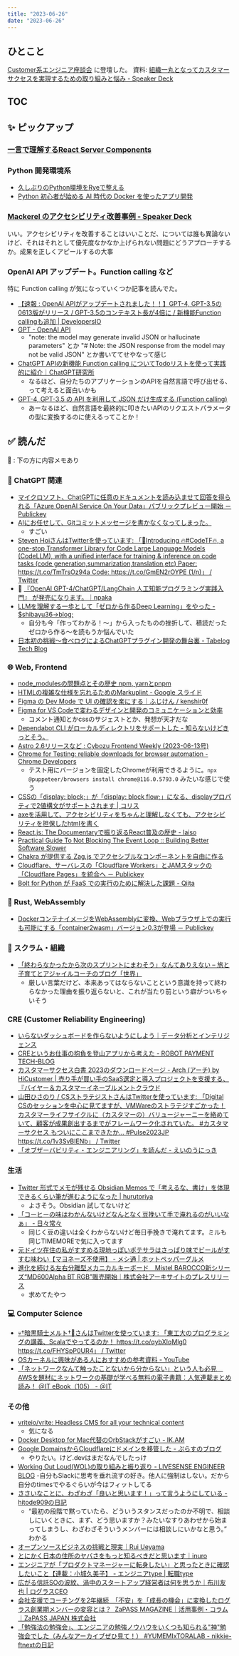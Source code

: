 ```yaml
---
title: "2023-06-26"
date: "2023-06-26"
---
```


## ひとこと

[Customer系エンジニア座談会](https://customer-x-engineer.connpass.com/event/282282/) に登壇した。
資料: [組織一丸となってカスタマーサクセスを実現するための取り組みと悩み - Speaker Deck](https://speakerdeck.com/zakiyama/cre-in-loglass-2023-05-41ccb956-70d9-41dc-ad03-05ef19959837)

## TOC

## ✨ ピックアップ

### [一言で理解するReact Server Components](https://zenn.dev/uhyo/articles/react-server-components-multi-stage)

### Python 開発環境系

- [久しぶりのPython環境をRyeで整える](https://zenn.dev/watany/articles/f69db9e33d4427)
- [Python 初心者が始める AI 時代の Docker を使ったアプリ開発](https://zenn.dev/codehex/articles/81f6eb63f2942a)

### [Mackerel のアクセシビリティ改善事例 - Speaker Deck](https://speakerdeck.com/azukiazusa1/mackerel-noakusesibiriteigai-shan-shi-li)

いい。アクセシビリティを改善することはいいことだ、については誰も異論ないけど、それはそれとして優先度なかなか上げられない問題にどうアプローチするか。成果を正しくアピールするの大事

### OpenAI API アップデート。Function calling など

特に Function calling が気になっていくつか記事を読んでた。

- [【速報 : OpenAI APIがアップデートされました！！】GPT-4, GPT-3.5の0613版がリリース / GPT-3.5のコンテキスト長が4倍に / 新機能Function callingも追加 | DevelopersIO](https://dev.classmethod.jp/articles/openai-api-gpt-update-ver-0613/)
- [GPT - OpenAI API](https://platform.openai.com/docs/guides/gpt/function-calling)
  - "note: the model may generate invalid JSON or hallucinate parameters" とか "# Note: the JSON response from the model may not be valid JSON" とか書いててせやなって感じ
- [ChatGPT APIの新機能 Function calling についてTodoリストを使って実践的に紹介｜ChatGPT研究所](https://chatgpt-lab.com/n/nb2020dbfd072?gs=69a6de2c6dd8)
  - なるほど、自分たちのアプリケーションのAPIを自然言語で呼び出せる、って考えると面白いかも
- [GPT-4, GPT-3.5 の API を利用して JSON だけ生成する (Function calling)](https://zenn.dev/codehex/articles/4b22a01e0b7592)
  - あーなるほど、自然言語を最終的に叩きたいAPIのリクエストパラメータの型に変換するのに使えるってことか！

## ✅ 読んだ

📝 : 下の方に内容メモあり

<!-- ### ☁︎ Salesforce -->

### 🧠 ChatGPT 関連

- [マイクロソフト、ChatGPTに任意のドキュメントを読み込ませて回答を得られる「Azure OpenAI Service On Your Data」パブリックプレビュー開始 － Publickey](https://www.publickey1.jp/blog/23/chatgptazure_openai_service_on_your_data.html)
- [AIにお任せして、Gitコミットメッセージを書かなくなってしまった。](https://zenn.dev/takaha4k/articles/7cd3ac44ee2c7b)
  - すごい
- [Steven HoiさんはTwitterを使っています: 「📢Introducing 🔥#CodeTF🔥, a one-stop Transformer Library for Code Large Language Models (CodeLLM), with a unified interface for training &amp; inference on code tasks (code generation,summarization,translation,etc) Paper: https://t.co/TmTrsOz94a Code: https://t.co/GmEN2rOYPE (1/n)」 / Twitter](https://twitter.com/stevenhoi/status/1664483010954272770)
- 📕 [『OpenAI GPT-4/ChatGPT/LangChain 人工知能プログラミング実践入門』 が発売になります。｜npaka](https://note.com/npaka/n/n4b0066c376f7)
- [LLMを理解する一歩として「ゼロから作るDeep Learning」をやった - $shibayu36->blog;](https://blog.shibayu36.org/entry/2023/05/19/173000)
  - 自分も今「作ってわかる！〜」から入ったものの挫折して、積読だったゼロから作る〜を読もうか悩んでいた
- [日本初の挑戦〜食べログによるChatGPTプラグイン開発の舞台裏 - Tabelog Tech Blog](https://tech-blog.tabelog.com/entry/first-challenge-tabelog-chatgpt-plugin-devleopment)

### 🌐 Web, Frontend

- [node_modulesの問題点とその歴史 npm, yarnとpnpm](https://zenn.dev/saggggo/articles/dbd739508ac212)
- [HTMLの複雑な仕様を忘れるためのMarkuplint - Google スライド](https://docs.google.com/presentation/d/1RpS9EQmaTKCKNIpQoLr8SNLq8DM6LNzgrXmgDG7iIuA/mobilepresent?slide=id.g22adc859042_0_139)
- [Figma の Dev Mode で UI の確認を楽にする｜ふじけん / kenshir0f](https://note.com/fjkn/n/n7ce8729696a5)
- [Figma for VS Codeで変わるデザインと開発のコミュニケーションと効率](https://zenn.dev/sakito/articles/388ca64d3c7a36)
  - コメント通知とかcssのサジェストとか、発想が天才だな
- [Dependabot CLI がローカルディレクトリをサポートした - 知らないけどきっとそう。](https://asannou.hatenablog.com/entry/20230619/1687183919)
- [Astro 2.6リリースなど : Cybozu Frontend Weekly (2023-06-13号)](https://zenn.dev/cybozu_frontend/articles/7ff4b9c21ffdd6)
- [Chrome for Testing: reliable downloads for browser automation - Chrome Developers](https://developer.chrome.com/blog/chrome-for-testing/)
  - テスト用にバージョンを固定したChromeが利用できるように。`npx @puppeteer/browsers install chrome@116.0.5793.0` みたいな感じで使う
- [CSSの「display: block;」が「display: block flow;」になる、displayプロパティで2値構文がサポートされます | コリス](https://coliss.com/articles/build-websites/operation/css/multiple-values-of-the-display-property.html)
- [axeを活用して、アクセシビリティをちゃんと理解しなくても、アクセシビリティを担保したhtmlを書く](https://zenn.dev/ptpadan/articles/axe-accessibility)
- [React.js: The Documentaryで振り返るReact普及の歴史 - laiso](https://laiso.hatenablog.com/entry/react-documentary)
- [Practical Guide To Not Blocking The Event Loop :: Building Better Software Slower](https://www.bbss.dev/posts/eventloop/)
- [Chakra が提供する Zag.js でアクセシブルなコンポーネントを自由に作る](https://zenn.dev/cybozu_frontend/articles/chakra-zagjs)
- [Cloudflare、サーバレスの「Cloudflare Workers」とJAMスタックの「Cloudflare Pages」を統合へ － Publickey](https://www.publickey1.jp/blog/23/cloudflarecloudflare_workersjamcloudflare_pages.html)
- [Bolt for Python が FaaS での実行のために解決した課題 - Qiita](https://qiita.com/seratch/items/6d142a9128c6831a6718)

### 🦀 Rust, WebAssembly

- [DockerコンテナイメージをWebAssemblyに変換、Webブラウザ上での実行も可能にする「container2wasm」バージョン0.3が登場 － Publickey](https://www.publickey1.jp/blog/23/dockerwebassemblywebcontainer2wasm03.html)

### 🤝 スクラム・組織

- [「終わらなかったから次のスプリントにまわそう」なんてありえない – 旅と子育てとアジャイルコーチのブログ「世界」](https://daipresents.com/2023/06/02/sprint-done/)
  - 厳しい言葉だけど、本来あってはならないことという意識を持って終わらなかった理由を振り返らないと、これが当たり前という癖がついちゃいそう

### CRE (Customer Reliability Engineering)

- [いらないダッシュボードを作らないようにしよう｜データ分析とインテリジェンス](https://note.com/shinu/n/n14e7c15eb893)
- [CREというお仕事の抱負を登山アプリから考えた - ROBOT PAYMENT TECH-BLOG](https://tech.robotpayment.co.jp/entry/2023/06/08/070000)
- [カスタマーサクセス白書 2023のダウンロードページ - Arch (アーチ) by HiCustomer | 売り手が買い手のSaaS選定と導入プロジェクトを支援する、 『バイヤー＆カスタマーイネーブルメントクラウド](https://arch.hicustomer.jp/cs_report_2023)
- [山田ひさのり / CSストラテジストさんはTwitterを使っています: 「Digital CSのセッションを中心に見てますが、VMWareのストラテジすごかった！カスタマーライフサイクルに（カスタマーの）バリュージャーニーを絡めていて、顧客が成果創出するまでがフレームワーク化されていた。 #カスタマーサクセス もついにここまできたか… #Pulse2023JP https://t.co/1v3SvBIENb」 / Twitter](https://twitter.com/hisyamada/status/1658972040802729984)
- [「オブザーバビリティ・エンジニアリング」を読んだ - えいのうにっき](https://blog.a-know.me/entry/2023/05/12/223922)

### 生活

- [Twitter 形式でメモが残せる Obsidian Memos で「考えるな、書け」を体現できるくらい筆が進むようになった | hurutoriya](https://shunyaueta.com/posts/2023-06-16-1452/)
  - よさそう。Obsidian 試してないけど
- [「コーヒーの味はわかんないけどなんとなく豆挽いて手で淹れるのがいいなぁ」 - 日々常々](https://irof.hateblo.jp/entry/2023/06/10/222411)
  - 同じく豆の違いは全くわからないけど毎日手挽きで淹れてます。ミルも同じTIMEMOREで気に入ってます
- [元ドイツ在住の私がすすめる現地っぽいポテサラはさっぱり味でビールがすすむ味わい【マヨネーズ不使用】 - メシ通 | ホットペッパーグルメ](https://www.hotpepper.jp/mesitsu/entry/niwanomomo/2023-00834)
- [進化を続ける左右分離型メカニカルキーボード　Mistel BAROCCO新シリーズ“MD600Alpha BT RGB”販売開始｜株式会社アーキサイトのプレスリリース](https://www.atpress.ne.jp/news/356634)
  - 求めてたやつ

### 💻 Computer Science

- [💀†暗黒騎士メルト†🌆さんはTwitterを使っています: 「東工大のプログラミングの講義、Scalaでやってるのか！ https://t.co/qybXIqMlg0 https://t.co/FHYSpP0UR4」 / Twitter](https://twitter.com/windymelt/status/1670841841909116928)
- [OSカーネルに興味がある人におすすめの参考資料 - YouTube](https://www.youtube.com/watch?v=XXtZy6OhjUI)
- [「ネットワークなんて触ったことないから分からない」という人も必見　AWSを題材にネットワークの基礎が学べる無料の電子書籍：人気連載まとめ読み！ ＠IT eBook（105） - ＠IT](https://atmarkit.itmedia.co.jp/ait/articles/2305/23/news011.html)

### その他

- [vriteio/vrite: Headless CMS for all your technical content](https://github.com/vriteio/vrite)
  - 気になる
- [Docker Desktop for Mac代替のOrbStackがすごい - IK.AM](https://ik.am/entries/746)
- [Google DomainsからCloudflareにドメインを移管した - ぷらすのブログ](https://blog.p1ass.com/posts/transfer-domain-to-cloudflare/)
  - やりたい。けど.devはまだなんでしたっけ
- [Working Out Loud(WOL)の取り組みと振り返り - LIVESENSE ENGINEER BLOG](https://made.livesense.co.jp/entry/2023/06/14/080000)
  -自分もSlackに思考を垂れ流すの好き。他人に強制はしない。だから自分のtimesでやるぐらいが今はフィットしてる
- [ささいなことに、わざわざ「良いと思います！」って言うようにしている - hitode909の日記](https://blog.sushi.money/entry/2023/06/14/214127)
  - “最初の段階で黙っていたら、どういうスタンスだったのか不明で、相談しにいくときに、まず、どう思いますか？みたいなすりあわせから始まってしまうし、わざわざそういうメンバーには相談しにいかなと思う。” わかる
- [オープンソースビジネスの挑戦と現実｜Rui Ueyama](https://note.com/ruiu/n/ndfcda9adb748)
- [とにかく日本の住所のヤバさをもっと知るべきだと思います｜inuro](https://note.com/inuro/n/n7ec7cf15cf9c)
- [エンジニアが「プロダクトマネージャーに転身したい」と思ったときに確認したいこと【連載：小城久美子】 - エンジニアtype | 転職type](https://type.jp/et/feature/22445/)
- [広がる信託SOの波紋、渦中のスタートアップ経営者は何を思うか｜布川友也 | ログラスCEO](https://comemo.nikkei.com/n/n05fd9d7ee4f8)
- [会社支援でコーチングを2年継続　「不安」を「成長の機会」に変換したログラス創業期メンバーの変容とは？  ZaPASS MAGAZINE｜活用事例・コラム ｜ZaPASS JAPAN 株式会社](https://zapass.co/blog/loglass2)
- [「勉強法の勉強会」、エンジニアの勉強ノウハウをいくつも知られる"神"勉強会でした（みんなアーカイブぜひ見て！） #YUMEMIxTORALAB - nikkie-ftnextの日記](https://nikkie-ftnext.hatenablog.com/entry/engineer-study-meta-study-was-awesome-yumemi-toralab)

<!-- ## ✏️ 書いた -->


<!-- ## 🗑 Stale -->

<!-- ## 📝 読んだ記事のメモ -->

